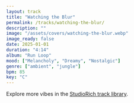 ```yaml
---
layout: track
title: "Watching the Blur"
permalink: /tracks/watching-the-blur/
description: ""
image: "/assets/covers/watching-the-blur.webp"
image_ready: false
date: 2025-01-01
duration: "4:14"
album: "Run Loop"
mood: ["Melancholy", "Dreamy", "Nostalgic"]
genre: ["ambient", "jungle"]
bpm: 85
key: "C"
---
```


Explore more vibes in the [StudioRich track library](/tracks/).
